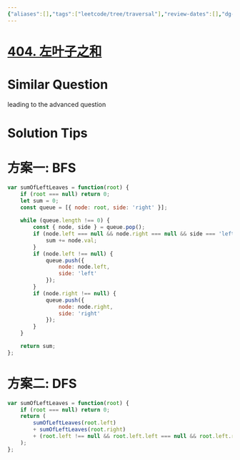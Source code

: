 ```yaml
---
{"aliases":[],"tags":["leetcode/tree/traversal"],"review-dates":[],"dg-publish":true,"difficulty":"medium","date-created":"2023-06-06-Tue, 5:06:07 pm","date-modified":"2023-06-06-Tue, 5:07:15 pm","permalink":"/programming/basic/leetcode/404. 左叶子之和/","dgPassFrontmatter":true}
---
```



# [404. 左叶子之和](https://leetcode.cn/problems/sum-of-left-leaves/)

# Similar Question

leading to the advanced question

# Solution Tips

# 方案一: BFS

```js
var sumOfLeftLeaves = function(root) {
    if (root === null) return 0;
    let sum = 0;
    const queue = [{ node: root, side: 'right' }];
    
    while (queue.length !== 0) {
        const { node, side } = queue.pop();
        if (node.left === null && node.right === null && side === 'left') {
            sum += node.val;
        }
        if (node.left !== null) {
            queue.push({
                node: node.left,
                side: 'left'
            });
        }
        if (node.right !== null) {
            queue.push({
                node: node.right,
                side: 'right'
            });
        }
    }

    return sum;
};
```

# 方案二: DFS

```js
var sumOfLeftLeaves = function(root) {
    if (root === null) return 0;
    return (
        sumOfLeftLeaves(root.left)
        + sumOfLeftLeaves(root.right)
        + (root.left !== null && root.left.left === null && root.left.right === null ? root.left.val : 0)
    );
};
```
